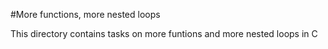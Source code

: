 #More functions, more nested loops

This directory contains tasks on more funtions and more nested loops in C
